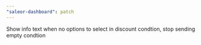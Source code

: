 ```yaml
---
"saleor-dashboard": patch
---
```


Show info text when no options to select in discount condtion, stop sending empty condtion
